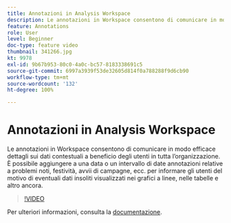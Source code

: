 ```yaml
---
title: Annotazioni in Analysis Workspace
description: Le annotazioni in Workspace consentono di comunicare in modo efficace dettagli sui dati contestuali a beneficio degli utenti in tutta l’organizzazione. È possibile aggiungere a una data o un intervallo di date annotazioni relative a problemi noti, festività, avvii di campagne, ecc. per informare gli utenti del motivo di eventuali dati insoliti visualizzati nei grafici a linee, nelle tabelle e altro ancora.
feature: Annotations
role: User
level: Beginner
doc-type: feature video
thumbnail: 341266.jpg
kt: 9978
exl-id: 9b67b953-80c0-4a0c-bc57-8183338691c5
source-git-commit: 6997a3939f53de32605d814f0a788288f9d6cb90
workflow-type: tm+mt
source-wordcount: '132'
ht-degree: 100%

---
```


# Annotazioni in Analysis Workspace

Le annotazioni in Workspace consentono di comunicare in modo efficace dettagli sui dati contestuali a beneficio degli utenti in tutta l’organizzazione. È possibile aggiungere a una data o un intervallo di date annotazioni relative a problemi noti, festività, avvii di campagne, ecc. per informare gli utenti del motivo di eventuali dati insoliti visualizzati nei grafici a linee, nelle tabelle e altro ancora.

>[!VIDEO](https://video.tv.adobe.com/v/341266/?quality=12&learn=on)

Per ulteriori informazioni, consulta la [documentazione](https://experienceleague.adobe.com/docs/analytics/analyze/analysis-workspace/components/annotations/overview.html?lang=it).
